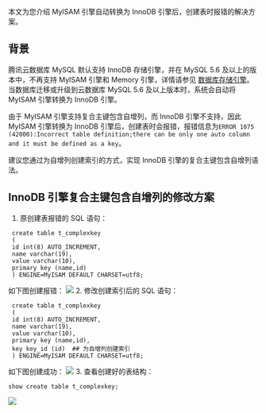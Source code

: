 本文为您介绍 MyISAM 引擎自动转换为 InnoDB 引擎后，创建表时报错的解决方案。

## 背景
腾讯云数据库 MySQL 默认支持 InnoDB 存储引擎，并在 MySQL 5.6 及以上的版本中，不再支持 MyISAM 引擎和 Memory 引擎，详情请参见 [数据库存储引擎](https://intl.cloud.tencent.com/document/product/236/9535)。
当数据库迁移或升级到云数据库 MySQL 5.6 及以上版本时，系统会自动将 MyISAM 引擎转换为 InnoDB 引擎。

由于 MyISAM 引擎支持复合主键包含自增列，而 InnoDB 引擎不支持，因此 MyISAM 引擎转换为 InnoDB 引擎后，创建表时会报错，报错信息为`ERROR 1075 (42000):Incorrect table definition;there can be only one auto column and it must be defined as a key`。

建议您通过为自增列创建索引的方式，实现 InnoDB 引擎的复合主键包含自增列语法。

## InnoDB 引擎复合主键包含自增列的修改方案
1. 原创建表报错的 SQL 语句：
```
 create table t_complexkey
 ( 
 id int(8) AUTO_INCREMENT, 
 name varchar(19), 
 value varchar(10), 
 primary key (name,id)
 ) ENGINE=MyISAM DEFAULT CHARSET=utf8;
```
如下图创建报错：
![](https://main.qcloudimg.com/raw/4ff00d33bc2d14b0a229dae99ab40b5d.png)
2. 修改创建索引后的 SQL 语句：
```
 create table t_complexkey
 ( 
 id int(8) AUTO_INCREMENT, 
 name varchar(19), 
 value varchar(10), 
 primary key (name,id),
 key key_id (id)  ## 为自增列创建索引
 ) ENGINE=MyISAM DEFAULT CHARSET=utf8;
```
如下图创建成功：
![](https://main.qcloudimg.com/raw/34925406c1d5c36a7357f1735342907b.png)
3. 查看创建好的表结构：
```
show create table t_complexkey;
```
![](https://main.qcloudimg.com/raw/8509780314f54ecebe54283c579b49f8.png)

